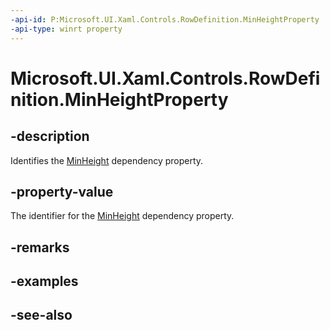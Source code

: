 ```yaml
---
-api-id: P:Microsoft.UI.Xaml.Controls.RowDefinition.MinHeightProperty
-api-type: winrt property
---
```


<!-- Property syntax
public Windows.UI.Xaml.DependencyProperty MinHeightProperty { get; }
-->

# Microsoft.UI.Xaml.Controls.RowDefinition.MinHeightProperty

## -description
Identifies the [MinHeight](rowdefinition_minheight.md) dependency property.

## -property-value
The identifier for the [MinHeight](rowdefinition_minheight.md) dependency property.

## -remarks

## -examples

## -see-also
